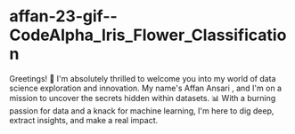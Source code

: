 # affan-23-gif--CodeAlpha_Iris_Flower_Classification
Greetings! 👋 I'm absolutely thrilled to welcome you into my world of data science exploration and innovation. My name's Affan Ansari , and I'm on a mission to uncover the secrets hidden within datasets. 📊 With a burning passion for data and a knack for machine learning, I'm here to dig deep, extract insights, and make a real impact.
